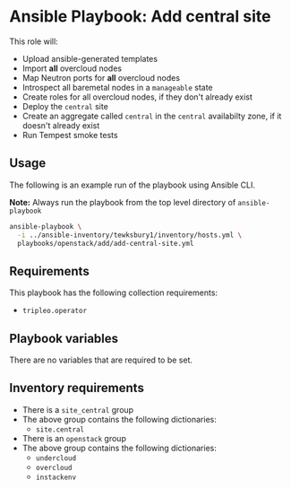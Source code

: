 # Ansible Playbook: Add central site

This role will:

- Upload ansible-generated templates
- Import **all** overcloud nodes
- Map Neutron ports for **all** overcloud nodes
- Introspect all baremetal nodes in a `manageable` state
- Create roles for all overcloud nodes, if they don't already exist
- Deploy the `central` site
- Create an aggregate called `central` in the `central` availabilty zone, if it doesn't already exist
- Run Tempest smoke tests

## Usage

The following is an example run of the playbook using Ansible CLI.

**Note:** Always run the playbook from the top level directory of `ansible-playbook`

```sh
ansible-playbook \
  -i ../ansible-inventory/tewksbury1/inventory/hosts.yml \
  playbooks/openstack/add/add-central-site.yml
```

## Requirements

This playbook has the following collection requirements:

- `tripleo.operator`

## Playbook variables

There are no variables that are required to be set.

## Inventory requirements

- There is a `site_central` group
- The above group contains the following dictionaries:
  - `site.central`
- There is an `openstack` group
- The above group contains the following dictionaries:
  - `undercloud`
  - `overcloud`
  - `instackenv`

